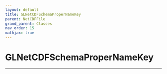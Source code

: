 ```yaml
---
layout: default
title: GLNetCDFSchemaProperNameKey
parent: NetCDFFile
grand_parent: Classes
nav_order: 15
mathjax: true
---
```


#  GLNetCDFSchemaProperNameKey




---

